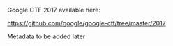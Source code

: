 Google CTF 2017 available here:

https://github.com/google/google-ctf/tree/master/2017

Metadata to be added later
